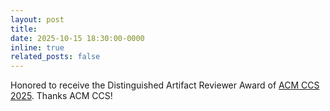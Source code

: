 ```yaml
---
layout: post
title: 
date: 2025-10-15 18:30:00-0000
inline: true
related_posts: false
---
```

Honored to receive the Distinguished Artifact Reviewer Award of [ACM CCS 2025](https://www.sigsac.org/ccs/CCS2025/awards/). Thanks ACM CCS!
